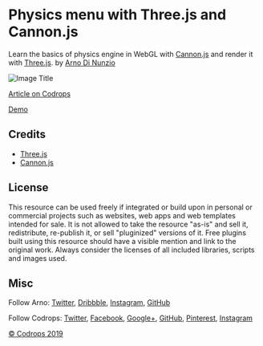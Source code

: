 # Physics menu with Three.js and Cannon.js

Learn the basics of physics engine in WebGL with [Cannon.js](https://github.com/schteppe/cannon.js) and render it with [Three.js](https://threejs.org/). by [Arno Di Nunzio](https://twitter.com/aqro)

![Image Title](link)

[Article on Codrops](https://tympanus.net/codrops/?p=)

[Demo](http://tympanus.net/Development/.../)

## Credits

- [Three.js](https://threejs.org/)
- [Cannon.js](https://github.com/schteppe/cannon.js)

## License
This resource can be used freely if integrated or build upon in personal or commercial projects such as websites, web apps and web templates intended for sale. It is not allowed to take the resource "as-is" and sell it, redistribute, re-publish it, or sell "pluginized" versions of it. Free plugins built using this resource should have a visible mention and link to the original work. Always consider the licenses of all included libraries, scripts and images used.

## Misc

Follow Arno: [Twitter](https://twitter.com/aqro), [Dribbble](https://dribbble.com/Aqro), [Instagram](https://instagram.com/aqro/), [GitHub](https://github.com/Aqro)

Follow Codrops: [Twitter](http://www.twitter.com/codrops), [Facebook](http://www.facebook.com/codrops), [Google+](https://plus.google.com/101095823814290637419), [GitHub](https://github.com/codrops), [Pinterest](http://www.pinterest.com/codrops/), [Instagram](https://www.instagram.com/codropsss/)


[© Codrops 2019](http://www.codrops.com)





